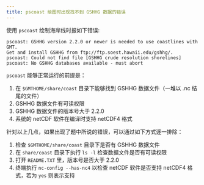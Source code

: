 ```yaml
---
title: pscoast 绘图时出现找不到 GSHHG 数据的错误
---
```


使用 `pscoast` 绘制海岸线时报如下错误:

    pscoast: GSHHG version 2.2.0 or newer is needed to use coastlines with GMT.
    Get and install GSHHG from ftp://ftp.soest.hawaii.edu/gshhg/.
    pscoast: Could not find file [GSHHG crude resolution shorelines]
    pscoast: No GSHHG databases available - must abort

`pscoast` 能够正常运行的前提是：

1. 在 `$GMTHOME/share/coast` 目录下能够找到 GSHHG 数据文件（一堆以 .nc 结尾的文件）
2. GSHHG 数据文件有可读权限
3. GSHHG 数据文件的版本号大于 2.2.0
4. 系统的 netCDF 软件在编译时支持 netCDF4 格式

针对以上几点，如果出现了题中所说的错误，可以通过如下方式逐一排除：

1. 检查 `$GMTHOME/share/coast` 目录下是否有 GSHHG 数据文件
2. 在 `share/coast` 目录下执行 `ls -l` 检查数据文件是否有可读权限
3. 打开 `README.TXT` 里，版本号是否大于 2.2.0
4. 终端执行 `nc-config --has-nc4` 以检查 netCDF 软件是否支持 netCDF4 格式，若为 `yes` 则表示支持
